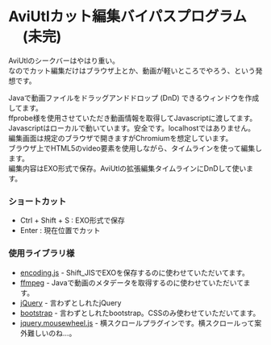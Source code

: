 # AviUtlカット編集バイパスプログラム 　(未完)

AviUtlのシークバーはやはり重い。   
なのでカット編集だけはブラウザ上とか、動画が軽いところでやろう、という発想です。   

Javaで動画ファイルをドラッグアンドドロップ (DnD) できるウィンドウを作成してます。   
ffprobe様を使用させていただき動画情報を取得してJavascriptに渡してます。   
Javascriptはローカルで動いています。安全です。localhostではありません。   
編集画面は規定のブラウザで開きますがChromiumを想定しています。   
ブラウザ上でHTML5のvideo要素を使用しながら、タイムラインを使って編集します。   
編集内容はEXO形式で保存。AviUtlの拡張編集タイムラインにDnDして使います。

### ショートカット

* Ctrl + Shift + S : EXO形式で保存   
* Enter : 現在位置でカット   

### 使用ライブラリ様
- [encoding.js](https://github.com/polygonplanet/encoding.js) - Shift_JISでEXOを保存するのに使わせていただいてます。
- [ffmpeg](https://www.ffmpeg.org/) - Javaで動画のメタデータを取得するのに使わせていただいてます。
- [jQuery](https://jquery.com/) - 言わずとしれたjQuery
- [bootstrap](https://getbootstrap.com/) - 言わずとしれたbootstrap。CSSのみ使わせていただいてます。
- [jquery.mousewheel.js](http://plugins.jquery.com/mousewheel/) - 横スクロールプラグインです。横スクロールって案外難しいのね...。
